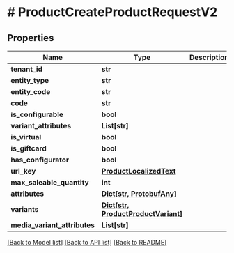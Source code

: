 # # ProductCreateProductRequestV2


## Properties 


Name | Type | Description | Notes
------------ | ------------- | ------------- | -------------
**tenant_id**| **str** |   | [optional]
**entity_type**| **str** |   | [optional]
**entity_code**| **str** |   | [optional]
**code**| **str** |   | [optional]
**is_configurable**| **bool** |   | [optional]
**variant_attributes**| **List[str]** |   | [optional]
**is_virtual**| **bool** |   | [optional]
**is_giftcard**| **bool** |   | [optional]
**has_configurator**| **bool** |   | [optional]
**url_key**| [**ProductLocalizedText**](ProductLocalizedText.md) |   | [optional]
**max_saleable_quantity**| **int** |   | [optional]
**attributes**| [**Dict[str, ProtobufAny]**](ProtobufAny.md) |   | [optional]
**variants**| [**Dict[str, ProductProductVariant]**](ProductProductVariant.md) |   | [optional]
**media_variant_attributes**| **List[str]** |   | [optional]


[[Back to Model list]](../../README.md#models) [[Back to API list]](../../README.md#endpoints) [[Back to README]](../../README.md)

